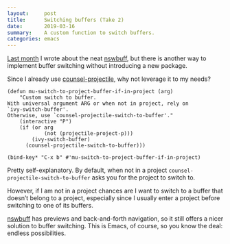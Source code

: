 ```yaml
---
layout:     post
title:      Switching buffers (Take 2)
date:       2019-03-16
summary:    A custom function to switch buffers.
categories: emacs
---
```


[Last month](https://manuel-uberti.github.io/emacs/2019/02/05/nswbuff/) I wrote
about the neat [nswbuff](https://github.com/joostkremers/nswbuff), but there is
another way to implement buffer switching without introducing a new package.

Since I already use
[counsel-projectile](https://github.com/ericdanan/counsel-projectile), why not
leverage it to my needs?

``` emacs-lisp
(defun mu-switch-to-project-buffer-if-in-project (arg)
    "Custom switch to buffer.
With universal argument ARG or when not in project, rely on
`ivy-switch-buffer'.
Otherwise, use `counsel-projectile-switch-to-buffer'."
    (interactive "P")
    (if (or arg
            (not (projectile-project-p)))
        (ivy-switch-buffer)
      (counsel-projectile-switch-to-buffer)))

(bind-key* "C-x b" #'mu-switch-to-project-buffer-if-in-project)
```

Pretty self-explanatory. By default, when not in a project
`counsel-projectile-switch-to-buffer` asks you for the project to switch to.

However, if I am not in a project chances are I want to switch to a buffer that
doesn’t belong to a project, especially since I usually enter a project before
switching to one of its buffers.

[nswbuff](https://github.com/joostkremers/nswbuff) has previews and
back-and-forth navigation, so it still offers a nicer solution to buffer
switching. This is Emacs, of course, so you know the deal: endless
possibilities.
